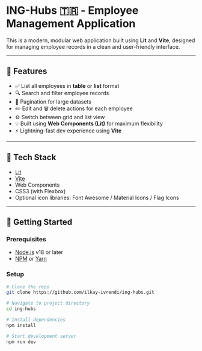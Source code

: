 # ING-Hubs 🇹🇷 - Employee Management Application

This is a modern, modular web application built using **Lit** and **Vite**, designed for managing employee records in a clean and user-friendly interface.

---

## 📌 Features

- ✅ List all employees in **table** or **list** format
- 🔍 Search and filter employee records
- 📄 Pagination for large datasets
- ✏️ Edit and 🗑️ delete actions for each employee
- ⚙️ Switch between grid and list view
- 💡 Built using **Web Components (Lit)** for maximum flexibility
- ⚡ Lightning-fast dev experience using **Vite**

---

## 🧱 Tech Stack

- [Lit](https://lit.dev/)
- [Vite](https://vitejs.dev/)
- Web Components
- CSS3 (with Flexbox)
- Optional icon libraries: Font Awesome / Material Icons / Flag Icons

---

## 🚀 Getting Started

### Prerequisites

- [Node.js](https://nodejs.org/) v18 or later
- [NPM](https://www.npmjs.com/) or [Yarn](https://yarnpkg.com/)

### Setup

```bash
# Clone the repo
git clone https://github.com/ilkay-ivrendi/ing-hubs.git

# Navigate to project directory
cd ing-hubs

# Install dependencies
npm install

# Start development server
npm run dev
